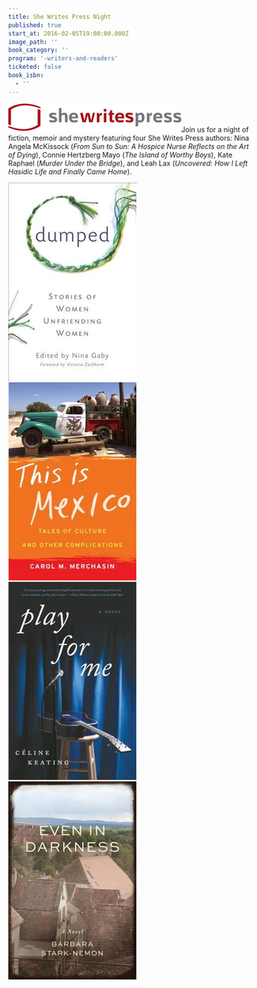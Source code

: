 ```yaml
---
title: She Writes Press Night
published: true
start_at: 2016-02-05T19:00:00.000Z
image_path: ''
book_category: ''
program: '-writers-and-readers'
ticketed: false
book_isbn:
  - ''
---
```


![](/uploads/logo-swp.jpg)Join us for a night of fiction, memoir and mystery featuring four She Writes Press authors: Nina Angela McKissock (*From Sun to Sun: A Hospice Nurse Reflects on the Art of Dying*), Connie Hertzberg Mayo (*The Island of Worthy Boys*), Kate Raphael (*Murder Under the Bridge*), and Leah Lax (*Uncovered: How I Left Hasidic Life and Finally Came Home*).

[![](/uploads/9781631529542.jpg)](http://www.brooklinebooksmith-shop.com/event/she-writes-press-night)[![](/uploads/9781631529627.jpg)](http://www.brooklinebooksmith-shop.com/event/she-writes-press-night)[![](/uploads/9781631529726.jpg)](http://www.brooklinebooksmith-shop.com/event/she-writes-press-night)[![](/uploads/9781631529566.jpg)](http://www.brooklinebooksmith-shop.com/event/she-writes-press-night)

&nbsp;

&nbsp;